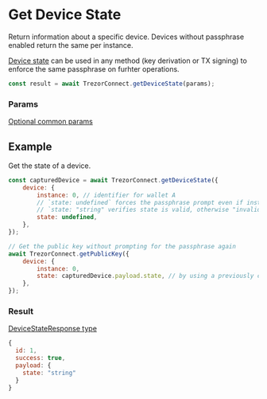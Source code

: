 # Get Device State

Return information about a specific device. Devices without passphrase enabled return the same per instance.

[Device state](commonParams.md) can be used in any method (key derivation or TX signing) to enforce the same passphrase on furhter operations.

```javascript
const result = await TrezorConnect.getDeviceState(params);
```

### Params

[Optional common params](commonParams.md)

## Example

Get the state of a device.

```javascript
const capturedDevice = await TrezorConnect.getDeviceState({
    device: {
        instance: 0, // identifier for wallet A
        // `state: undefined` forces the passphrase prompt even if instance 0 is/was already using "some" passphrase (let say empty). The Trezor forgets the current state, useful when dealing with multiple hidden wallets on one or more devices
        // `state: "string" verifies state is valid, otherwise "invalid passphrase" error is returned
        state: undefined,
    },
});

// Get the public key without prompting for the passphrase again
await TrezorConnect.getPublicKey({
    device: {
        instance: 0,
        state: capturedDevice.payload.state, // by using a previously capture state identifier, passphrase will not be re-requested
    },
});
```

### Result

[DeviceStateResponse type](https://github.com/trezor/trezor-suite/blob/develop/packages/connect/src/types/api/getDeviceState.ts)

```javascript
{
  id: 1,
  success: true,
  payload: {
    state: "string"
  }
}
```
